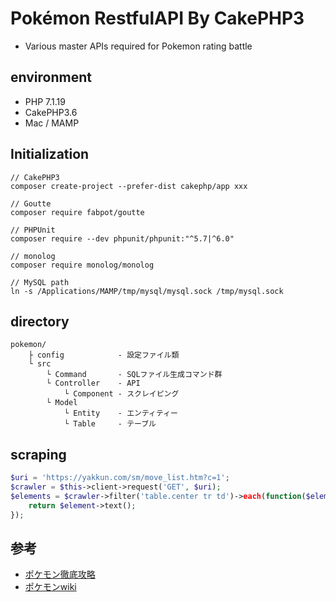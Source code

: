 
# Pokémon RestfulAPI By CakePHP3
- Various master APIs required for Pokemon rating battle

## environment
- PHP 7.1.19
- CakePHP3.6
- Mac / MAMP

## Initialization

```linux
// CakePHP3
composer create-project --prefer-dist cakephp/app xxx

// Goutte
composer require fabpot/goutte

// PHPUnit
composer require --dev phpunit/phpunit:"^5.7|^6.0"

// monolog
composer require monolog/monolog

// MySQL path
ln -s /Applications/MAMP/tmp/mysql/mysql.sock /tmp/mysql.sock
```

## directory

```
pokemon/
    ├ config            - 設定ファイル類
    └ src
        └ Command       - SQLファイル生成コマンド群
        └ Controller    - API
            └ Component - スクレイピング
        └ Model
            └ Entity    - エンティティー
            └ Table     - テーブル
```

## scraping

```php
$uri = 'https://yakkun.com/sm/move_list.htm?c=1';
$crawler = $this->client->request('GET', $uri);
$elements = $crawler->filter('table.center tr td')->each(function($element){
    return $element->text();
});
```

## 参考
- [ポケモン徹底攻略](https://yakkun.com/)
- [ポケモンwiki](https://wiki.xn--rckteqa2e.com/wiki/%E3%83%A1%E3%82%A4%E3%83%B3%E3%83%9A%E3%83%BC%E3%82%B8)
